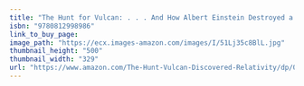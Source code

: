 ```yaml
---
title: "The Hunt for Vulcan: . . . And How Albert Einstein Destroyed a Planet, Discovered Relativity, and Deciphered the Universe"
isbn: "9780812998986"
link_to_buy_page:
image_path: "https://ecx.images-amazon.com/images/I/51Lj35c8BlL.jpg"
thumbnail_height: "500"
thumbnail_width: "329"
url: "https://www.amazon.com/The-Hunt-Vulcan-Discovered-Relativity/dp/0812998987"
---
```

